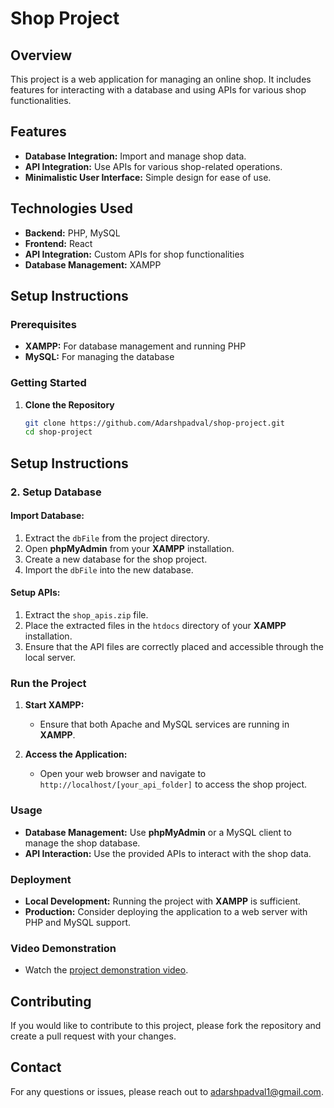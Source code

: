# Shop Project

## Overview

This project is a web application for managing an online shop. It includes features for interacting with a database and using APIs for various shop functionalities. 

## Features

- **Database Integration:** Import and manage shop data.
- **API Integration:** Use APIs for various shop-related operations.
- **Minimalistic User Interface:** Simple design for ease of use.

## Technologies Used

- **Backend:** PHP, MySQL
- **Frontend:** React
- **API Integration:** Custom APIs for shop functionalities
- **Database Management:** XAMPP

## Setup Instructions

### Prerequisites

- **XAMPP:** For database management and running PHP
- **MySQL:** For managing the database

### Getting Started

1. **Clone the Repository**

   ```bash
   git clone https://github.com/Adarshpadval/shop-project.git
   cd shop-project
## Setup Instructions

### 2. Setup Database

#### Import Database:

1. Extract the `dbFile` from the project directory.
2. Open **phpMyAdmin** from your **XAMPP** installation.
3. Create a new database for the shop project.
4. Import the `dbFile` into the new database.

#### Setup APIs:

1. Extract the `shop_apis.zip` file.
2. Place the extracted files in the `htdocs` directory of your **XAMPP** installation.
3. Ensure that the API files are correctly placed and accessible through the local server.

### Run the Project

1. **Start XAMPP:**
   - Ensure that both Apache and MySQL services are running in **XAMPP**.

2. **Access the Application:**
   - Open your web browser and navigate to `http://localhost/[your_api_folder]` to access the shop project.

### Usage

- **Database Management:** Use **phpMyAdmin** or a MySQL client to manage the shop database.
- **API Interaction:** Use the provided APIs to interact with the shop data.

### Deployment

- **Local Development:** Running the project with **XAMPP** is sufficient.
- **Production:** Consider deploying the application to a web server with PHP and MySQL support.

### Video Demonstration

- Watch the [project demonstration video](https://drive.google.com/file/d/1FjIzWiW9_liUJxrVDzng-r2HeVZVHQHC/view?usp=drive_link).



## Contributing

If you would like to contribute to this project, please fork the repository and create a pull request with your changes.

## Contact

For any questions or issues, please reach out to [adarshpadval1@gmail.com](mailto:adarshpadval1@gmail.com).
